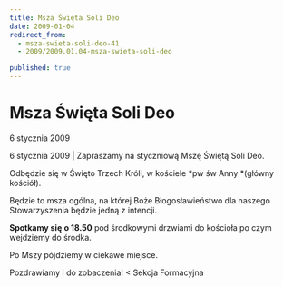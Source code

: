 ```yaml
---
title: Msza Święta Soli Deo
date: 2009-01-04
redirect_from: 
  - msza-swieta-soli-deo-41
  - 2009/2009.01.04-msza-swieta-soli-deo

published: true
---
```




# Msza Święta Soli Deo

<time>6 stycznia 2009</time>

6 stycznia 2009 | Zapraszamy na styczniową Mszę Świętą Soli Deo. 

Odbędzie się w Święto Trzech Króli,
w kościele *pw św Anny *(główny kościół).

Będzie to msza ogólna, na której Boże Błogosławieństwo dla naszego Stowarzyszenia będzie jedną z intencji.

**Spotkamy się** **o 18.50** pod środkowymi drzwiami do kościoła po czym wejdziemy do środka.

Po Mszy&nbsp;pójdziemy w&nbsp;ciekawe miejsce.

Pozdrawiamy i do zobaczenia!
&lt;
Sekcja 
Formacyjna 

<!--{{json:{"created_date":"2009-01-04 15:24:45","publish_down":"0000-00-00 00:00:00","id":"695"}}}-->
